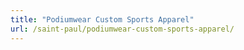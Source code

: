 ```yaml
---
title: "Podiumwear Custom Sports Apparel"
url: /saint-paul/podiumwear-custom-sports-apparel/
---
```

